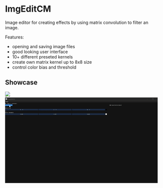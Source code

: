 # ImgEditCM

Image editor for creating effects by using matrix convolution to filter an image.

Features:
- opening and saving image files
- good looking user interface
- 10+ different preseted kernels
- create own matrix kernel up to 8x8 size
- control color bias and threshold

## Showcase 

<img src="convolution_matrix/resources/gif/car_edit.gif?raw=true" width="500px">

<img src="convolution_matrix/resources/gif/bird_edit.gif?raw=true" width="500px">